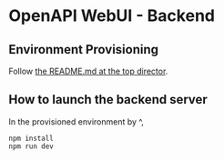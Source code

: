 # OpenAPI WebUI - Backend

## Environment Provisioning

Follow [the README.md at the top director](../README.md).

## How to launch the backend server

In the provisioned environment by ^,

```shell
npm install
npm run dev
```
